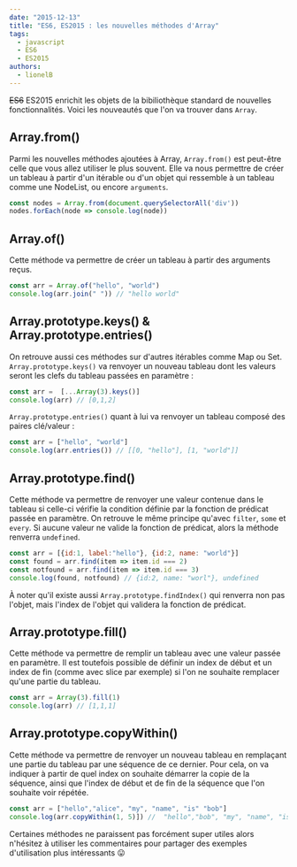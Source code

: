 ```yaml
---
date: "2015-12-13"
title: "ES6, ES2015 : les nouvelles méthodes d'Array"
tags:
  - javascript
  - ES6
  - ES2015
authors:
  - lionelB
---
```


~~ES6~~  ES2015 enrichit les objets de la bibiliothèque standard de nouvelles fonctionnalités.
Voici les nouveautés que l'on va trouver dans `Array`.

## Array.from()

Parmi les nouvelles méthodes ajoutées à Array, `Array.from()` est peut-être celle que vous allez utiliser le plus souvent. Elle va nous permettre de créer un tableau à partir d'un itérable ou d'un objet qui ressemble à un tableau comme une NodeList, ou encore `arguments`.

```javascript
const nodes = Array.from(document.querySelectorAll('div'))
nodes.forEach(node => console.log(node))
```

## Array.of()

Cette méthode va permettre de créer un tableau à partir des arguments reçus.

```javascript
const arr = Array.of("hello", "world")
console.log(arr.join(" ")) // "hello world"
```

## Array.prototype.keys() & Array.prototype.entries()

On retrouve aussi ces méthodes sur d'autres itérables comme Map ou Set.
`Array.prototype.keys()` va renvoyer un nouveau tableau dont les valeurs seront les clefs du tableau passées en paramètre :

```javascript
const arr =  [...Array(3).keys()]
console.log(arr) // [0,1,2]
```

`Array.prototype.entries()` quant à lui va renvoyer un tableau composé des paires clé/valeur :

```javascript
const arr = ["hello", "world"]
console.log(arr.entries()) // [[0, "hello"], [1, "world"]]
```

## Array.prototype.find()

Cette méthode va permettre de renvoyer une valeur contenue dans le tableau si celle-ci vérifie 
la condition définie par la fonction de prédicat passée en paramètre. On retrouve le même principe qu'avec `filter`, `some` et `every`. Si aucune valeur ne 
valide la fonction de prédicat, alors la méthode renverra `undefined`.

```javascript
const arr = [{id:1, label:"hello"}, {id:2, name: "world"}]
const found = arr.find(item => item.id === 2)
const notfound = arr.find(item => item.id === 3)
console.log(found, notfound) // {id:2, name: "worl"}, undefined
```

À noter qu'il existe aussi `Array.prototype.findIndex()` qui renverra non pas l'objet, mais l'index de l'objet qui validera la fonction de prédicat.

## Array.prototype.fill()

Cette méthode va permettre de remplir un tableau avec une valeur passée en paramètre. Il est toutefois possible de définir un index de début et un index de fin (comme avec slice par exemple) si l'on ne souhaite remplacer qu'une partie du tableau.

```javascript
const arr = Array(3).fill(1)
console.log(arr) // [1,1,1]
```

## Array.prototype.copyWithin()

Cette méthode va permettre de renvoyer un nouveau tableau en remplaçant une partie du tableau par une séquence de ce dernier. Pour cela, on va indiquer à partir de quel index on souhaite démarrer la copie de la séquence, ainsi que l'index de début et de fin de la séquence que l'on souhaite voir répétée.

```javascript
const arr = ["hello","alice", "my", "name", "is" "bob"]
console.log(arr.copyWithin(1, 5)]) //  "hello","bob", "my", "name", "is" "bob"]
```

Certaines méthodes ne paraissent pas forcément super utiles alors n'hésitez à utiliser les commentaires pour partager des exemples d'utilisation plus intéressants 😛
